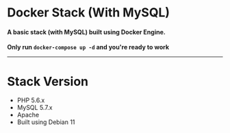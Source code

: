 # Docker Stack (With MySQL)

#### A basic stack (with MySQL) built using Docker Engine.

**Only run `docker-compose up -d` and you're ready to work**

---

# Stack Version
- PHP 5.6.x
- MySQL 5.7.x
- Apache
- Built using Debian 11